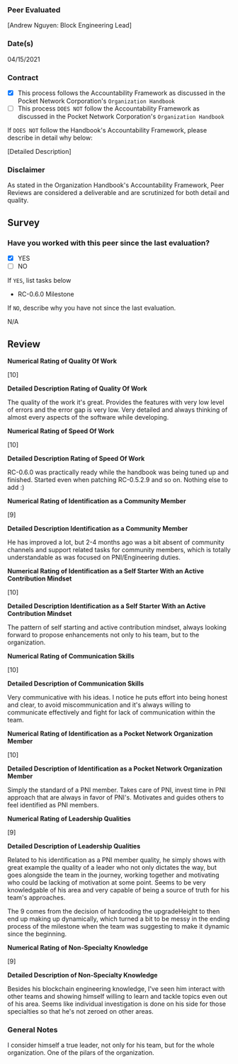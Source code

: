 ### Peer Evaluated
[Andrew Nguyen: Block Engineering Lead]
### Date(s)
04/15/2021
### Contract
- [x] This process follows the Accountability Framework as discussed in the Pocket Network Corporation's `Organization Handbook`
- [ ] This process `DOES NOT` follow the Accountability Framework as discussed in the Pocket Network Corporation's `Organization Handbook`

If `DOES NOT` follow the Handbook's Accountability Framework, please describe in detail why below:

[Detailed Description]
### Disclaimer
As stated in the Organization Handbook's Accountability Framework, Peer Reviews are considered a deliverable and are scrutinized for both detail and quality.
## Survey
### Have you worked with this peer since the last evaluation?
- [x] YES
- [ ] NO

If `YES`, list tasks below
- RC-0.6.0 Milestone

If `NO`, describe why you have not since the last evaluation.

N/A
## Review
**Numerical Rating of Quality Of Work** 

[10]

**Detailed Description Rating of Quality Of Work** 

The quality of the work it's great. Provides the features with very low level of errors and the error gap is very low. Very detailed and always thinking of almost every aspects of the software while developing.

**Numerical Rating of Speed Of Work** 

[10]

**Detailed Description Rating of Speed Of Work** 

RC-0.6.0 was practically ready while the handbook was being tuned up and finished. Started even when patching RC-0.5.2.9 and so on. Nothing else to add :)

**Numerical Rating of Identification as a Community Member** 


[9]

**Detailed Description Identification as a Community Member** 

He has improved a lot, but 2-4 months ago was a bit absent of community channels and support related tasks for community members, which is totally understandable as was focused on PNI/Engineering duties.

**Numerical Rating of Identification as a Self Starter With an Active Contribution Mindset** 


[10]

**Detailed Description Identification as a Self Starter With an Active Contribution Mindset** 

The pattern of self starting and active contribution mindset, always looking forward to propose enhancements not only to his team, but to the organization.

**Numerical Rating of Communication Skills** 

[10]

**Detailed Description of Communication Skills** 

Very communicative with his ideas. I notice he puts effort into being honest and clear, to avoid miscommunication and it's always willing to communicate effectively and fight for lack of communication within the team.

**Numerical Rating of Identification as a Pocket Network Organization Member** 


[10]

**Detailed Description of Identification as a Pocket Network Organization Member** 

Simply the standard of a PNI member. Takes care of PNI, invest time in PNI approach that are always in favor of PNI's. Motivates and guides others to feel identified as PNI members.

**Numerical Rating of Leadership Qualities** 

[9]

**Detailed Description of Leadership Qualities** 

Related to his identification as a PNI member quality, he simply shows with great example the quality of a leader who not only dictates the way, but goes alongside the team in the journey, working together and motivating who could be lacking of motivation at some point. Seems to be very knowledgable of his area and very capable of being a source of truth for his team's approaches.

The 9 comes from the decision of hardcoding the upgradeHeight to then end up making up dynamically, which turned a bit to be messy in the ending process of the milestone when the team was suggesting to make it dynamic since the beginning.

**Numerical Rating of Non-Specialty Knowledge** 

[9]

**Detailed Description of Non-Specialty Knowledge** 

Besides his blockchain engineering knowledge, I've seen him interact with other teams and showing himself willing to learn and tackle topics even out of his area. Seems like individual investigation is done on his side for those specialties so that he's not zeroed on other areas.



### General Notes
I consider himself a true leader, not only for his team, but for the whole organization. One of the pilars of the organization.